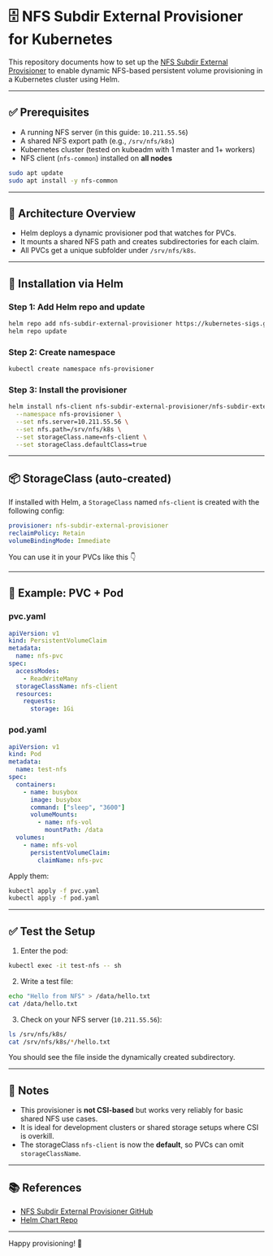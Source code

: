 # 🗄️ NFS Subdir External Provisioner for Kubernetes

This repository documents how to set up the [NFS Subdir External Provisioner](https://github.com/kubernetes-sigs/nfs-subdir-external-provisioner) to enable dynamic NFS-based persistent volume provisioning in a Kubernetes cluster using Helm.

---

## ✅ Prerequisites

- A running NFS server (in this guide: `10.211.55.56`)
- A shared NFS export path (e.g., `/srv/nfs/k8s`)
- Kubernetes cluster (tested on kubeadm with 1 master and 1+ workers)
- NFS client (`nfs-common`) installed on **all nodes**

```bash
sudo apt update
sudo apt install -y nfs-common
```

---

## 🧠 Architecture Overview

- Helm deploys a dynamic provisioner pod that watches for PVCs.
- It mounts a shared NFS path and creates subdirectories for each claim.
- All PVCs get a unique subfolder under `/srv/nfs/k8s`.

---

## 🚀 Installation via Helm

### Step 1: Add Helm repo and update

```bash
helm repo add nfs-subdir-external-provisioner https://kubernetes-sigs.github.io/nfs-subdir-external-provisioner/
helm repo update
```

### Step 2: Create namespace

```bash
kubectl create namespace nfs-provisioner
```

### Step 3: Install the provisioner

```bash
helm install nfs-client nfs-subdir-external-provisioner/nfs-subdir-external-provisioner \
  --namespace nfs-provisioner \
  --set nfs.server=10.211.55.56 \
  --set nfs.path=/srv/nfs/k8s \
  --set storageClass.name=nfs-client \
  --set storageClass.defaultClass=true
```

---

## 📦 StorageClass (auto-created)

If installed with Helm, a `StorageClass` named `nfs-client` is created with the following config:

```yaml
provisioner: nfs-subdir-external-provisioner
reclaimPolicy: Retain
volumeBindingMode: Immediate
```

You can use it in your PVCs like this 👇

---

## 📄 Example: PVC + Pod

### pvc.yaml

```yaml
apiVersion: v1
kind: PersistentVolumeClaim
metadata:
  name: nfs-pvc
spec:
  accessModes:
    - ReadWriteMany
  storageClassName: nfs-client
  resources:
    requests:
      storage: 1Gi
```

### pod.yaml

```yaml
apiVersion: v1
kind: Pod
metadata:
  name: test-nfs
spec:
  containers:
    - name: busybox
      image: busybox
      command: ["sleep", "3600"]
      volumeMounts:
        - name: nfs-vol
          mountPath: /data
  volumes:
    - name: nfs-vol
      persistentVolumeClaim:
        claimName: nfs-pvc
```

Apply them:

```bash
kubectl apply -f pvc.yaml
kubectl apply -f pod.yaml
```

---

## ✅ Test the Setup

1. Enter the pod:

```bash
kubectl exec -it test-nfs -- sh
```

2. Write a test file:

```bash
echo "Hello from NFS" > /data/hello.txt
cat /data/hello.txt
```

3. Check on your NFS server (`10.211.55.56`):

```bash
ls /srv/nfs/k8s/
cat /srv/nfs/k8s/*/hello.txt
```

You should see the file inside the dynamically created subdirectory.

---

## 📌 Notes

- This provisioner is **not CSI-based** but works very reliably for basic shared NFS use cases.
- It is ideal for development clusters or shared storage setups where CSI is overkill.
- The storageClass `nfs-client` is now the **default**, so PVCs can omit `storageClassName`.

---

## 📚 References

- [NFS Subdir External Provisioner GitHub](https://github.com/kubernetes-sigs/nfs-subdir-external-provisioner)
- [Helm Chart Repo](https://github.com/kubernetes-sigs/nfs-subdir-external-provisioner/tree/master/charts)

---

Happy provisioning! 🚀
